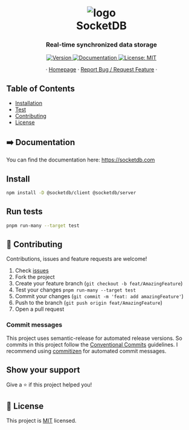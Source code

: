 <h1 align="center">
  <img alt="logo" src="https://socketdb.com/logo.png" />
  <br />
  SocketDB
</h1>
<h3 align="center">Real-time synchronized data storage</h3>
<p align="center">
  <a href="https://www.npmjs.com/package/socketdb" target="_blank">
    <img alt="Version" src="https://img.shields.io/npm/v/socketdb.svg" />
  </a>
  <a href="https://socketdb.com/guide" target="_blank">
    <img alt="Documentation" src="https://img.shields.io/badge/documentation-yes-brightgreen.svg" />
  </a>
  <a href="https://github.com/TimoBechtel/socketdb/blob/main/LICENSE" target="_blank">
    <img alt="License: MIT" src="https://img.shields.io/badge/License-MIT-yellow.svg" />
  </a>
</p>
<p align="center">
  ·
  <a href="https://socketdb.com">Homepage</a>
  ·
  <a href="https://github.com/TimoBechtel/socketdb/issues">Report Bug / Request Feature</a>
  ·
</p>

## Table of Contents

- [Installation](#install)
- [Test](#run-tests)
- [Contributing](#Contributing)
- [License](#license)

## ➡️ Documentation

You can find the documentation here: <https://socketdb.com>

## Install

```sh
npm install -D @socketdb/client @socketdb/server
```

## Run tests

```sh
pnpm run-many --target test
```

## 🤝 Contributing

Contributions, issues and feature requests are welcome!<br />

1. Check [issues](https://github.com/TimoBechtel/socketdb/issues)
1. Fork the project
1. Create your feature branch (`git checkout -b feat/AmazingFeature`)
1. Test your changes `pnpm run-many --target test`
1. Commit your changes (`git commit -m 'feat: add amazingFeature'`)
1. Push to the branch (`git push origin feat/AmazingFeature`)
1. Open a pull request

### Commit messages

This project uses semantic-release for automated release versions. So commits in this project follow the [Conventional Commits](https://www.conventionalcommits.org/en/v1.0.0-beta.2/) guidelines. I recommend using [commitizen](https://github.com/commitizen/cz-cli) for automated commit messages.

## Show your support

Give a ⭐️ if this project helped you!

## 📝 License

This project is [MIT](https://github.com/TimoBechtel/socketdb/blob/main/LICENSE) licensed.
